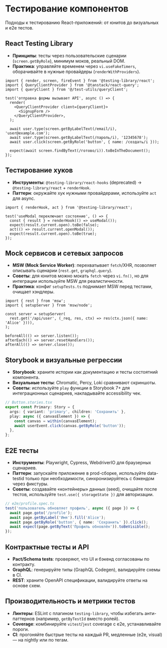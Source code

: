 # Тестирование компонентов

Подходы к тестированию React-приложений: от юнитов до визуальных и e2e тестов.

## React Testing Library

- **Принципы**: тесты через пользовательские сценарии (`screen.getByRole`), минимум моков, реальный DOM.
- **Практика**: управляйте временем через `vi.useFakeTimers`, оборачивайте в нужные провайдеры (`renderWithProviders`).

```tsx
import { render, screen, fireEvent } from '@testing-library/react';
import { QueryClientProvider } from '@tanstack/react-query';
import { queryClient } from '@/test-utils/queryClient';

test('отправка формы вызывает API', async () => {
  render(
    <QueryClientProvider client={queryClient}>
      <SignupForm />
    </QueryClientProvider>,
  );

  await user.type(screen.getByLabelText(/email/i), 'user@example.com');
  await user.type(screen.getByLabelText(/пароль/i), '12345678');
  await user.click(screen.getByRole('button', { name: /создать/i }));

  expect(await screen.findByText(/готово/i)).toBeInTheDocument();
});
```

## Тестирование хуков

- **Инструменты**: `@testing-library/react-hooks` (deprecated) → `@testing-library/react` + `renderHook`.
- **Паттерн**: окружайте хук нужными провайдерами, используйте `act` для async.

```tsx
import { renderHook, act } from '@testing-library/react';

test('useModal переключает состояние', () => {
  const { result } = renderHook(() => useModal());
  expect(result.current.open).toBe(false);
  act(() => result.current.openModal());
  expect(result.current.open).toBe(true);
});
```

## Mock сервисов и сетевых запросов

- **MSW (Mock Service Worker)**: перехватывает `fetch`/XHR, позволяет описывать сценарии (`rest.get`, `graphql.query`).
- **Советы**: для юнитов можно мокать `fetch` через `vi.fn()`, но для интеграции используйте MSW для реалистичности.
- **Практика**: конфиг `setupTests.ts` поднимает MSW перед тестами, очищает хэндлеры.

```tsx
import { rest } from 'msw';
import { setupServer } from 'msw/node';

const server = setupServer(
  rest.get('/api/user', (_req, res, ctx) => res(ctx.json({ name: 'Alice' }))),
);

beforeAll(() => server.listen());
afterEach(() => server.resetHandlers());
afterAll(() => server.close());
```

## Storybook и визуальные регрессии

- **Storybook**: храните истории как документацию и тесты состоятний компонента.
- **Визуальные тесты**: Chromatic, Percy, Loki сравнивают скриншоты.
- **Советы**: используйте `play` функции в Storybook 7+ для интеграционных сценариев, накладывайте accessibility чек.

```ts
// Button.stories.tsx
export const Primary: Story = {
  args: { variant: 'primary', children: 'Сохранить' },
  play: async ({ canvasElement }) => {
    const canvas = within(canvasElement);
    await userEvent.click(canvas.getByRole('button'));
  },
};
```

## E2E тесты

- **Инструменты**: Playwright, Cypress, WebdriverIO для браузерных сценариев.
- **Паттерн**: запускайте приложение в prod-сборке, используйте data-testid только при необходимости, синхронизируйтесь с бэкендом через фикстуры.
- **Советы**: создавайте «контейнеры» данных (seed), очищайте после тестов, используйте `test.use({ storageState })` для авторизации.

```ts
// e2e/profile.spec.ts
test('пользователь обновляет профиль', async ({ page }) => {
  await page.goto('/profile');
  await page.getByLabel('Имя').fill('Alice');
  await page.getByRole('button', { name: 'Сохранить' }).click();
  await expect(page.getByText('Профиль обновлён')).toBeVisible();
});
```

## Контрактные тесты и API

- **Pact/Schema tests**: проверяют, что UI и бэкенд согласованы по контракту.
- **GraphQL**: генерируйте типы (GraphQL Codegen), валидируйте схемы в CI.
- **REST**: храните OpenAPI спецификации, валидируйте ответы на основе схем.

## Производительность и метрики тестов

- **Линтеры**: ESLint с плагином `testing-library`, чтобы избегать анти-паттернов (например, `getByTestId` вместо ролей).
- **Coverage**: комбинируйте `vitest`/`jest` coverage с e2e, устанавливайте пороги.
- **CI**: прогоняйте быстрые тесты на каждый PR, медленные (e2e, visual) — на nightly или по тегам.
